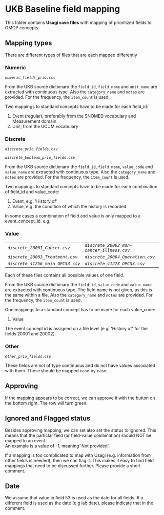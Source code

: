 # UKB Baseline field mapping

This folder contains **Usagi save files** with mapping of prioritized fields to OMOP concepts.

## Mapping types
There are different types of files that are each mapped differently

### Numeric
_`numeric_fields_prio.csv`_

From the UKB source dictionary the `field_id`, `field_name` and `unit_name` are extracted with continuous type.
Also the `category_name` and `notes` are provided. For the frequency, the `item_count` is used.

Two mappings to standard concepts have to be made for each field_id:
 1. Event (regular), preferably from the SNOMED vocabulary and Measurement domain
 2. Unit, from the UCUM vocabulary

### Discrete
_`discrete_prio_fields.csv`_

_`discrete_boolean_prio_fields.csv`_

From the UKB source dictionary the `field_id`, `field_name`, `value_code` and `value_name` are extracted with continuous type.
Also the `category_name` and `notes` are provided. For the frequency, the `item_count` is used.

Two mappings to standard concepts have to be made for each combination of field_id and value_code:
 1. Event, e.g. 'History of'
 2. Value, e.g. the condition of which the history is recorded

In some cases a combination of field and value is only mapped to a event_concept_id. e.g. 

### Value

||||
| --- | --- | --- |
| _`discrete_20001_Cancer.csv`_ | _`discrete_20002_Non-cancer_illness.csv`_ | |
| _`discrete_20003_Treatment.csv`_ | _`discrete_20004_Operation.csv`_ | _`discrete_40011_cancer_tumour.csv`_ | |
| _`discrete_41256_main_OPCS3.csv`_ | _`discrete_41273_OPCS3.csv`_ | _`discrete_41258_secondary_OPCS3.csv`_ |

Each of these files contains all possible values of one field.

From the UKB source dictionary the `field_id`, `value_code` and `value_name` are extracted with continuous type.
The field name is not given, as this is the same within a file.
Also the `category_name` and `notes` are provided. For the frequency, the `item_count` is used.

One mappings to a standard concept has to be made for each value_code:
 1. Value

The event concept id is assigned on a file level (e.g. 'History of' for the fields 20001 and 20002).

### Other
_`other_prio_fields.csv`_

These fields are not of type continuous and do not have values associated with them. 
These should be mapped case by case.

## Approving
If the mapping appears to be correct, we can approve it with the button on the bottom right.
The row will turn green.

## Ignored and Flagged status
Besides approving mapping, we can set also set the status to ignored. 
This means that the particlar field (or field-value combination) should NOT be mapped to an event.\
An example is a value of -1, meaning 'Not provided'.

If a mapping is too complicated to map with Usagi (e.g. information from other fields is needed), then we can flag it.
This makes it easy to find field mappings that need to be discussed further.
Please provide a short comment.

## Date
We assume that value in field 53 is used as the date for all fields. 
If a different field is used as the date (e.g lab date), please indicate that in the comment.


 


